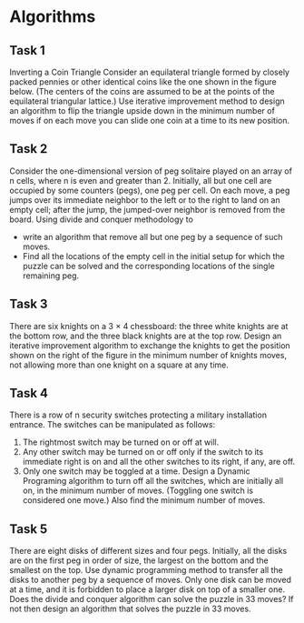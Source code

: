 # Algorithms
## Task 1
Inverting a Coin Triangle Consider an equilateral triangle formed by closely packed pennies or other identical coins like the one shown in the figure below. (The centers of the coins are assumed to be at the points of the equilateral triangular lattice.)
Use iterative improvement method to design an algorithm to flip the triangle upside down in the minimum number of moves if on each move you can slide one coin at a time to its new position.
## Task 2
Consider the one-dimensional version of peg solitaire played on an array of n cells, where n is even and greater than 2. Initially, all but one cell are occupied by some counters (pegs), one peg per cell. On each move, a peg jumps over its immediate neighbor to the left or to the right to land on an empty cell; after the jump, the jumped-over neighbor is removed from the board.
Using divide and conquer methodology to
- write an algorithm that remove all but one peg by a sequence of such moves.
- Find all the locations of the empty cell in the initial setup for which the puzzle can be solved and the corresponding locations of the single remaining peg.
## Task 3
There are six knights on a 3 × 4 chessboard: the three white knights are at the bottom row, and the three black knights are at the top row.
Design an iterative improvement algorithm to exchange the knights to get the position shown on the right of the figure in the minimum number of knights moves, not allowing more than one knight on a square at any time.
## Task 4
There is a row of n security switches protecting a military installation entrance. The switches can be manipulated as follows:
1. The rightmost switch may be turned on or off at will.
1. Any other switch may be turned on or off only if the switch to its immediate right is on and all the other switches to its right, if any, are off.
1. Only one switch may be toggled at a time.
Design a Dynamic Programing algorithm to turn off all the switches, which are initially all on, in the minimum number of moves. (Toggling one switch is considered one move.) Also find the minimum number of moves.
## Task 5
There are eight disks of different sizes and four pegs. Initially, all the disks are on the first peg in order of size, the largest on the bottom and the smallest on the top.
Use dynamic programming method to transfer all the disks to another peg by a sequence of moves. Only one disk can be moved at a time, and it is forbidden to place a larger disk on top of a smaller one.
<br>
Does the divide and conquer algorithm can solve the puzzle in 33 moves? If not then design an algorithm that solves the puzzle in 33 moves.
